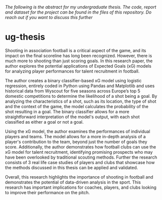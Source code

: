 _The following is the abstract for my undergraduate thesis. The code, report and dataset for the project can be found in the files of this repository. Do reach out if you want to discuss this further_

# ug-thesis

Shooting in association football is a critical aspect of the game, and its impact on the final scoreline has long been recognized. However, there is much more to shooting than just scoring goals. In this research paper, the author explores the potential applications of Expected Goals (xG) models for analyzing player performances for talent recruitment in football.

The author creates a binary classifier-based xG model using logistic regression, entirely coded in Python using Pandas and Matplotlib and uses historical data from Wyscout for five seasons across Europe’s top 5 domestic competitions to determine the likelihood of a shot being a goal. By analyzing the characteristics of a shot, such as its location, the type of shot and the context of the game, the model calculates the probability of the shot resulting in a goal. The binary classifier allows for a more straightforward interpretation of the model's output, with each shot classified as either a goal or not a goal. 

Using the xG model, the author examines the performances of individual players and teams. The model allows for a more in-depth analysis of a player's contribution to the team, beyond just the number of goals they score. Additionally, the author demonstrates how football clubs can use the xG model for talent recruitment, identifying promising prospects who may have been overlooked by traditional scouting methods. Further the research consists of 3 real life case studies of players and clubs that showcase how the methods discussed in this thesis can be applied and validated.

Overall, this research highlights the importance of shooting in football and demonstrates the potential of data-driven analysis in the sport. This research has important implications for coaches, players, and clubs looking to improve their performance on the pitch.
